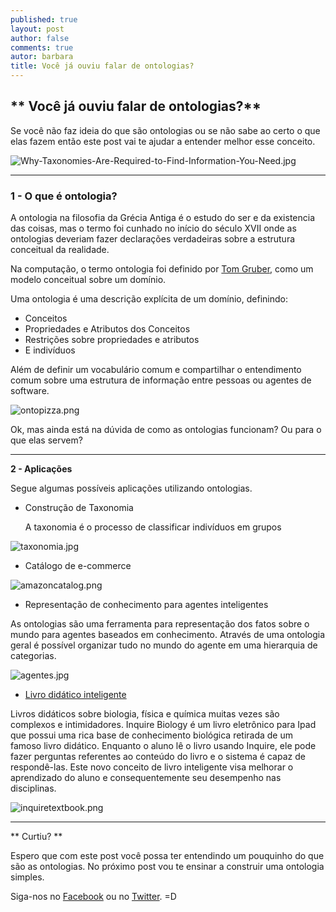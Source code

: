```yaml
---
published: true
layout: post
author: false
comments: true
autor: barbara
title: Você já ouviu falar de ontologias?
---
```

## ** Você já ouviu falar de ontologias?**

Se você não faz ideia do que são ontologias ou se não sabe ao certo o que elas fazem
então este post vai te ajudar a entender melhor esse conceito.

![Why-Taxonomies-Are-Required-to-Find-Information-You-Need.jpg]({{site.baseurl}}/_posts/images/Why-Taxonomies-Are-Required-to-Find-Information-You-Need.jpg)




---

### **1 - O que é ontologia?**


A ontologia na filosofia da Grécia Antiga é o estudo do ser e da existencia das coisas,
mas o termo foi cunhado no início do século XVII onde as ontologias deveriam fazer declarações
verdadeiras sobre a estrutura conceitual da realidade.

Na computação, o termo ontologia foi definido por [Tom Gruber](http://tomgruber.org/writing/ontology-definition-2007.htm), como um modelo conceitual
sobre um domínio.

Uma ontologia é uma descrição explícita de um domínio, definindo:
  - Conceitos
  - Propriedades e Atributos dos Conceitos
  - Restrições sobre propriedades e atributos
  - E indivíduos

Além de definir um vocabulário comum e compartilhar o entendimento comum sobre
uma estrutura de informação entre pessoas ou agentes de software.

![ontopizza.png]({{site.baseurl}}/_posts/images/ontopizza.png)



Ok, mas ainda está na dúvida de como as ontologias funcionam? Ou para o que elas servem?


---
**2 - Aplicações**

Segue algumas possíveis aplicações utilizando ontologias.

- Construção de Taxonomia

	A taxonomia é o processo de classificar indivíduos em grupos

![taxonomia.jpg]({{site.baseurl}}/_posts/images/taxonomia.jpg)

- Catálogo de e-commerce

![amazoncatalog.png]({{site.baseurl}}/_posts/images/amazoncatalog.png)

- Representação de conhecimento para agentes inteligentes

As ontologias são uma ferramenta para representação dos fatos sobre o mundo para agentes baseados em conhecimento. Através de uma ontologia geral é possível organizar tudo no mundo do agente em uma hierarquia de categorias.

![agentes.jpg]({{site.baseurl}}/_posts/images/agentes.jpg)

- [Livro didático inteligente](http://inquireproject.com)

Livros didáticos sobre biologia, física e química muitas vezes são complexos e intimidadores.
Inquire Biology é um livro eletrônico para Ipad que possui uma rica base de conhecimento biológica retirada de um famoso livro didático. Enquanto o aluno lê o livro usando Inquire, ele pode fazer perguntas referentes ao conteúdo do livro e o sistema é capaz de respondê-las. Este novo conceito de livro inteligente visa melhorar o aprendizado do aluno e consequentemente seu desempenho nas disciplinas.

![inquiretextbook.png]({{site.baseurl}}/_posts/images/inquiretextbook.png)


---
** Curtiu? **

Espero que com este post você possa ter entendindo um pouquinho do que são as ontologias. No próximo post vou te ensinar a construir uma ontologia simples.

Siga-nos no [Facebook](https://www.facebook.com/agilize.me/) ou no [Twitter](https://twitter.com/agilize_me). =D
